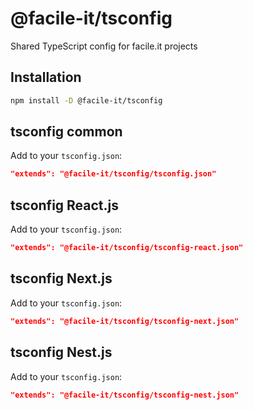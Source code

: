 # @facile-it/tsconfig

Shared TypeScript config for facile.it projects

## Installation

```sh
npm install -D @facile-it/tsconfig
```

## tsconfig common

Add to your `tsconfig.json`:

```json
"extends": "@facile-it/tsconfig/tsconfig.json"
```

## tsconfig React.js

Add to your `tsconfig.json`:

```json
"extends": "@facile-it/tsconfig/tsconfig-react.json"
```

## tsconfig Next.js

Add to your `tsconfig.json`:

```json
"extends": "@facile-it/tsconfig/tsconfig-next.json"
```

## tsconfig Nest.js

Add to your `tsconfig.json`:

```json
"extends": "@facile-it/tsconfig/tsconfig-nest.json"
```
